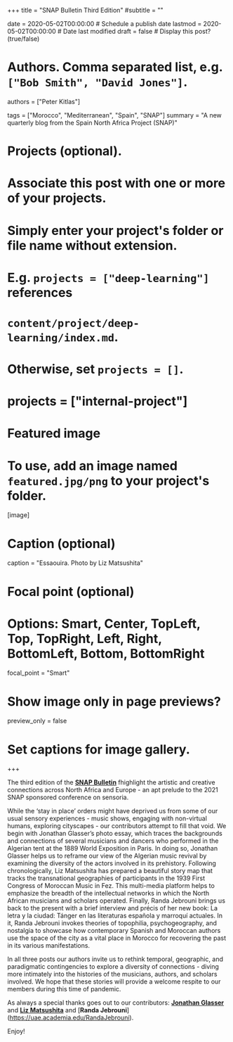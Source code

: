 +++
title = "SNAP Bulletin Third Edition"
#subtitle = ""

date = 2020-05-02T00:00:00  # Schedule a publish date
lastmod = 2020-05-02T00:00:00  # Date last modified
draft = false  # Display this post? (true/false)

# Authors. Comma separated list, e.g. `["Bob Smith", "David Jones"]`.
authors = ["Peter Kitlas"]

tags = ["Morocco", "Mediterranean", "Spain", "SNAP"]
summary = "A new quarterly blog from the Spain North Africa Project (SNAP)"

# Projects (optional).
#   Associate this post with one or more of your projects.
#   Simply enter your project's folder or file name without extension.
#   E.g. `projects = ["deep-learning"]` references 
#   `content/project/deep-learning/index.md`.
#   Otherwise, set `projects = []`.
# projects = ["internal-project"]

# Featured image
# To use, add an image named `featured.jpg/png` to your project's folder. 
[image]
  # Caption (optional)
  caption = "Essaouira. Photo by Liz Matsushita"

  # Focal point (optional)
  # Options: Smart, Center, TopLeft, Top, TopRight, Left, Right, BottomLeft, Bottom, BottomRight
  focal_point = "Smart"

  # Show image only in page previews?
  preview_only = false

# Set captions for image gallery.

+++

The third edition of the [**SNAP Bulletin**](http://www.spainnorthafricaproject.org/bulletin/2020/5/2/front) fhighlight the artistic and creative connections across North Africa and Europe - an apt prelude to the 2021 SNAP sponsored conference on sensoria. 

While the ‘stay in place’ orders might have deprived us from some of our usual sensory experiences - music shows, engaging with non-virtual humans, exploring cityscapes - our contributors attempt to fill that void. We begin with Jonathan Glasser’s photo essay, which traces the backgrounds and connections of several musicians and dancers who performed in the Algerian tent at the 1889 World Exposition in Paris. In doing so, Jonathan Glasser helps us to reframe our view of the Algerian music revival by examining the diversity of the actors involved in its prehistory. Following chronologically, Liz Matsushita has prepared a beautiful story map that tracks the transnational geographies of participants in the 1939 First Congress of Moroccan Music in Fez. This multi-media platform helps to emphasize the breadth of the intellectual networks in which the North African musicians and scholars operated. Finally, Randa Jebrouni brings us back to the present with a brief interview and précis of her new book: La letra y la ciudad: Tánger en las literaturas española y marroquí actuales. In it, Randa Jebrouni invokes theories of topophilia, psychogeography, and nostalgia to showcase how contemporary Spanish and Moroccan authors use the space of the city as a vital place in Morocco for recovering the past in its various manifestations.

In all three posts our authors invite us to rethink temporal, geographic, and paradigmatic contingencies to explore a diversity of connections - diving more intimately into the histories of the musicians, authors, and scholars involved. We hope that these stories will provide a welcome respite to our members during this time of pandemic.

As always a special thanks  goes out to our contributors: [**Jonathan Glasser**](https://www.wm.edu/as/anthropology/people/glasser-j.php) and [**Liz Matsushita**](https://history.illinois.edu/directory/profile/matssht2) and [**Randa Jebrouni**] (https://uae.academia.edu/RandaJebrouni). 

Enjoy!
